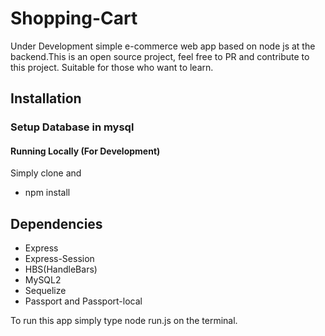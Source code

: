 # Shopping-Cart

Under Development simple e-commerce web app based on node js at the backend.This is an open source project, feel free to PR and contribute to this project. Suitable for those who want to learn.

## Installation
### Setup Database in mysql

#### Running Locally (For Development)
Simply clone and
* npm install 

## Dependencies

* Express
* Express-Session
* HBS(HandleBars)
* MySQL2
* Sequelize
* Passport and Passport-local

To run this app simply type node run.js on the terminal.

